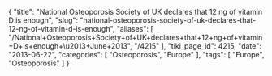 {
    "title": "National Osteoporosis Society of UK declares that 12 ng of vitamin D is enough",
    "slug": "national-osteoporosis-society-of-uk-declares-that-12-ng-of-vitamin-d-is-enough",
    "aliases": [
        "/National+Osteoporosis+Society+of+UK+declares+that+12+ng+of+vitamin+D+is+enough+\u2013+June+2013",
        "/4215"
    ],
    "tiki_page_id": 4215,
    "date": "2013-06-22",
    "categories": [
        "Osteoporosis",
        "Europe"
    ],
    "tags": [
        "Europe",
        "Osteoporosis"
    ]
}